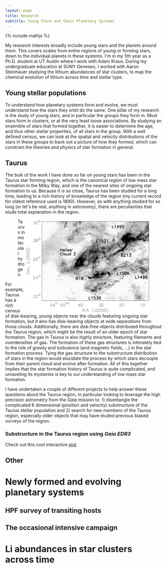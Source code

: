```yaml
---
layout: page
title: Research
subtitle: Young Stars and their Planetary Systems
---
```

{% include mathjs %}

My research interests broadly include young stars and the planets around them. This covers scales from entire regions of young or forming stars, down to the individual planets in these systems. I'm in my 5th year as a Ph.D. student at UT Austin where I work with Adam Kraus. During my undergraduate education at SUNY Geneseo, I worked with Aaron Steinhauer studying the lithium abundances of star clusters, to map the chemical evolution of lithium across time and stellar type.

## Young stellar populations

To understand how planetary systems form and evolve, we must understand how the stars they orbit do the same. One pillar of my research is the study of young stars, and in particular the groups they form in. Most stars form in clusters, or at the very least loose associations. By studying an ensemble of stars that formed together, it is easier to determine the age, and thus other stellar properties, of all stars in the group. With a well defined census, we can look at the spatial and velocity distributions of the stars in these groups to back out a picture of how they formed, which can constrain the theories and physics of star formation in general.

## Taurus

The bulk of the work I have done so far on young stars has been in the Taurus star forming region, which is the canonical region of low mass star formation in the Milky Way, and one of the nearest sites of ongoing star formation to us. Because it is so close, Taurus has been studied for a long time, leading to a rich history of knowledge of the region (my current record for oldest reference used is 1890). However, as with anything studied for so long (or let's be real, anything in astronomy), there are peculiarities that elude total explanation in the region.

<figure>
  <a href="https://ui.adsabs.harvard.edu/abs/2008ApJ...680..428G/abstract" target='blank'>
    <img src="/assets/img/taurus_h2.png" width="400" ALIGN="right">
  </a>
  <figcaption>Taurus in molecular hydrogen.</figcaption>
</figure>

<!-- ![Taurus in H2](/assets/img/taurus_h2.png){: width="400" align="right" }
<figcaption>[Taurus in Molecular Hydrogen](https://ui.adsabs.harvard.edu/abs/2008ApJ...680..428G/abstract)</figcaption> -->
<!-- *[Taurus in Molecular Hydrogen](https://ui.adsabs.harvard.edu/abs/2008ApJ...680..428G/abstract)* -->

<!-- | [![Taurus in H2](/assets/img/taurus_h2.png)](https://ui.adsabs.harvard.edu/abs/2008ApJ...680..428G/abstract) |
|---|
|Taurus in Molecular Hydrogen|
 -->

For example, Taurus has a rich census of disk-bearing, young objects near the clouds featuring ongoing star formation, but it also has disk-bearing objects at wide separations from those clouds. Additionally, there are disk-free objects distributed throughout the Taurus region, which might be the result of an older epoch of star formation. The gas in Taurus is also highly structure, featuring filaments and overdensities of gas. The formation of these gas structures is intimately tied to the role of gravity and turbulence (and magnetic fields, ...) in the star formation process. Tying the gas structure to the substructure distribution of stars in the region would elucidate the process by which stars decouple from their parent cloud and evolve after formation. All of this together implies that the star formation history of Taurus is quite complicated, and unraveling its mysteries is key to our understanding of low mass star formation.

I have undertaken a couple of different projects to help answer these questions about the Taurus region, in particular looking to leverage the high precision astrometry from the *Gaia* mission to: 1) disentangle the complicated 6 dimensional (position and velocity) substructure of the Taurus stellar population and 2) search for new members of the Taurus region, especially older objects that may have eluded previous biased surveys of the region.

### Substructure in the Taurus region using *Gaia EDR3*

Check out this cool interactive [plot](/taurus_interactive_3d)

## Other

# Newly formed and evolving planetary systems

## HPF survey of transiting hosts

## The occasional intensive campaign

# Li abundances in star clusters across time

<!-- # Current Work at UT Austin:

### Kernel-phase interferometry for imaging beyond the diffraction limit

I currently work with Adam Kraus at the University of Texas at Austin applying interferometric analysis techniques to archival data to detect close in companions, binary stars or exoplanets. This technique models the full aperture of the telescope as an array of sub-apertures. This model is then used to analyze images in the Fourier domain by simulating a redundant interferometer. The figures below show the aperture model, and the progression from  images, to Fourier amplitude and phase, to kernel-phase, and finally to fitted astrometry and photometry.
This target demonstrates the power of kernel-phase analysis by detecting a binary at $$ \sim90 $$ miliarcseconds, just over $$ 0.5\,\lambda/D $$ for *HST*, at a contrast of $$ \sim8\!:\!1\! $$. I am PI of cycle 24 Hubble Space Telescope Archival Research Grant number 14561 to support this work.


| [![HST model](../assets/img/mask.png){: class="image-100" }](../assets/img/mask.pdf) | [![Baselines](../assets/img/baselines.png){: class="image-100" }](../assets/img/baselines.pdf) |
|:---:|:---:|
| HST aperture model | Baselines from the model colored by redundancy |

| [![HST Image Analysis](../assets/img/4plt.png){: class="image-100"}](../assets/img/4plt.pdf) | [![Corner Plot](../assets/img/testCorner.png){: class="image-100"}](../assets/img/testCorner.pdf) |
|:---:|:---:|
|HST Image of a binary star system (top left), Fourier amplitude and phase with baselines overlayed in gray (bottom row), and histogram of the kernel-phases (top right) | 1 and 2D posteriors from fitting the Kernel-phases (lower left) and correlation plots showing the goodnes of fit in the two filters (upper right). |

# Master's thesis at Wesleyan:

### Analysis of ALMA observations of a protoplanetary disk

My Master's research, at Wesleyan University with Professor A. Meredith Hughes, looked at the initial conditions of planet formation inside disks of gas and dust around young stars. Specifically, I analyzed radio interferometric observations of gas line emission from a protoplanetary disk in the Orion Nebula Cluster. These observations were part of an Atacama Large Millimeter/submillimeter Array (ALMA) cycle 0 program ([P.I. Rita Mann](http://adsabs.harvard.edu/abs/2014ApJ...784...82M)).

| [![ALMApv](../assets/img/f4.png  "Position-velocity diagram"){:class="image-100"}](../assets/img/f4.pdf) | [![HR Diagram](../assets/img/f12.png){:class="image-100"}](../assets/img/f12.pdf) |
|:---:|:---:|
|Position-velocity diagram showing the asymmetric feature | HR diagram showing pre-main sequence evolutionary tracks for different masses. The green track is for our best fit mass while the blue dot and bar indicate the absolute magnitude and temperature from the literature. |


I used a simple model of the gas emission to fit the density and temperature structure of the disk. Using this information, we can compare this disk to the theoretical disk which our own solar system formed from and investigate the likelihood of planet formation. We can also compare this disk, located in a high mass star forming region (SFR), to previously studied disks in nearby low mass SFR's, to investigate the effect of the surrounding environment. I wrote my Master’s thesis on this work and it was published in the Astronomical Journal ([Factor et al. 2017](http://adsabs.harvard.edu/abs/2017AJ....153..233F)).

A few of the interesting results are as follows. We serendipitously discovered high-velocity asymmetric emission consistent with a 1.8-8 M$$ _\mathrm{Jupiter} $$ clump of gas orbiting at $$ 60 \pm 20 $$au. This clump is indicated by the arrow in the position-velocity diagram above, showing the velocity of gas as a function of position offset from the central star along disk major axis. Since we can resolve both the position and velocity of the gas, we were able to fit Keplerian orbits to measure the mass of the central star. We measured it to be $$ 2.17 \pm 0.07 \mathrm{M}_\odot $$, inconsistent with the previously determined spectral type of K5.  

# Undergraduate physics work at Wesleyan:

### Parity-Time symmetric systems

As an undergraduate at Wesleyan University, I worked with Professor Fred Ellis on modeling novel optical systems using simple electronics. I focused specifically on systems exhibiting parity time (PT) symmetry. PT-symmetric systems are not symmetric under parity $$ (x \rightarrow -x) $$ or time $$ (t \rightarrow -t) $$ reflection individually but are symmetric under a combined parity and time reflection. A simple example of this is a coupled oscillator system with balanced gain and loss. Under time reversal gain turns into loss and visa versa. Thus a combined parity and time reflection returns the system to its original state. We demonstrated a wide variety of interesting applications of these systems including asymmetric transport and unidirectional lasing. For more information on this work see my three second author papers on my [publications](/publications) page. -->

